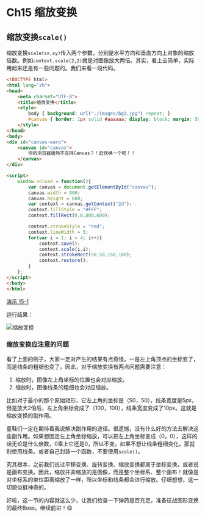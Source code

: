 # Ch15 缩放变换

## 缩放变换`scale()`

缩放变换`scale(sx,sy)`传入两个参数，分别是水平方向和垂直方向上对象的缩放倍数。例如`context.scale(2,2)`就是对图像放大两倍。其实，看上去简单，实际用起来还是有一些问题的。我们来看一段代码。

```HTML
<!DOCTYPE html>
<html lang="zh">
<head>
    <meta charset="UTF-8">
    <title>缩放变换</title>
    <style>
        body { background: url("./images/bg3.jpg") repeat; }
        #canvas { border: 1px solid #aaaaaa; display: block; margin: 50px auto; }
    </style>
</head>
<body>
<div id="canvas-warp">
    <canvas id="canvas">
        你的浏览器居然不支持Canvas？！赶快换一个吧！！
    </canvas>
</div>

<script>
    window.onload = function(){
        var canvas = document.getElementById("canvas");
        canvas.width = 800;
        canvas.height = 600;
        var context = canvas.getContext("2d");
        context.fillStyle = "#FFF";
        context.fillRect(0,0,800,600);

        context.strokeStyle = "red";
        context.lineWidth = 5;
        for(var i = 1; i < 4; i++){
            context.save();
            context.scale(i,i);
            context.strokeRect(50,50,150,100);
            context.restore();
        }
    };
</script>
</body>
</html>
```

[演示 15-1](http://airingursb.github.io/canvas/Canvas/15/15-1.html)

运行结果：

![缩放变换](http://airing.ursb.me/edu15-1.png-html.jpg)

### 缩放变换应注意的问题

看了上面的例子，大家一定对产生的结果有点奇怪。一是左上角顶点的坐标变了，而是线条的粗细也变了。因此，对于缩放变换有两点问题需要注意：

1. 缩放时，图像左上角坐标的位置也会对应缩放。
2. 缩放时，图像线条的粗细也会对应缩放。

比如对于最小的那个原始矩形，它左上角的坐标是（50，50），线条宽度是5px，但是放大2倍后，左上角坐标变成了（100，100），线条宽度变成了10px。这就是缩放变换的副作用。

童鞋们一定在期待着我说解决副作用的途径。很遗憾，没有什么好的方法去解决这些副作用。如果想固定左上角坐标缩放，可以把左上角坐标变成（0，0），这样的话无论是什么倍数，0乘上它还是0，所以不变。如果不想让线条粗细变化，那就别使用线条。或者自己封装一个函数，不要使用`scale()`。

究其根本，之前我们说过平移变换、旋转变换、缩放变换都属于坐标变换，或者说是画布变换。因此，缩放并非缩放的是图像，而是整个坐标系、整个画布！就像是对坐标系的单位距离缩放了一样，所以坐标和线条都会进行缩放。仔细想想，这一切貌似挺神奇的。

好啦，这一节的内容就这么少，让我们检查一下弹药是否充足，准备征战图形变换的最终Boss。继续前进！😋